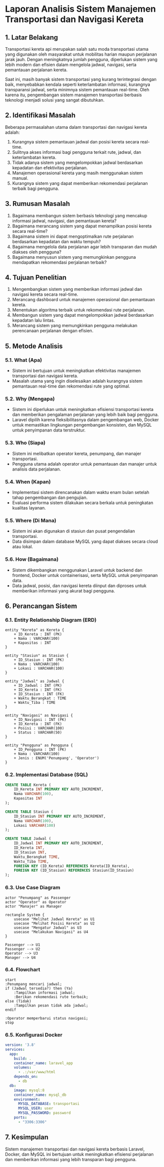 # Laporan Analisis Sistem Manajemen Transportasi dan Navigasi Kereta

## 1. Latar Belakang

Transportasi kereta api merupakan salah satu moda transportasi utama yang digunakan oleh masyarakat untuk mobilitas harian maupun perjalanan jarak jauh. Dengan meningkatnya jumlah pengguna, diperlukan sistem yang lebih modern dan efisien dalam mengelola jadwal, navigasi, serta pemantauan perjalanan kereta.

Saat ini, masih banyak sistem transportasi yang kurang terintegrasi dengan baik, menyebabkan kendala seperti keterlambatan informasi, kurangnya transparansi jadwal, serta minimnya sistem pemantauan real-time. Oleh karena itu, pengembangan sistem manajemen transportasi berbasis teknologi menjadi solusi yang sangat dibutuhkan.

## 2. Identifikasi Masalah

Beberapa permasalahan utama dalam transportasi dan navigasi kereta adalah:

1. Kurangnya sistem pemantauan jadwal dan posisi kereta secara real-time.
2. Sulitnya akses informasi bagi pengguna terkait rute, jadwal, dan keterlambatan kereta.
3. Tidak adanya sistem yang mengelompokkan jadwal berdasarkan kepadatan dan efektivitas perjalanan.
4. Manajemen operasional kereta yang masih menggunakan sistem manual.
5. Kurangnya sistem yang dapat memberikan rekomendasi perjalanan terbaik bagi pengguna.

## 3. Rumusan Masalah

1. Bagaimana membangun sistem berbasis teknologi yang mencakup informasi jadwal, navigasi, dan pemantauan kereta?
2. Bagaimana merancang sistem yang dapat menampilkan posisi kereta secara real-time?
3. Bagaimana sistem ini dapat mengoptimalkan rute perjalanan berdasarkan kepadatan dan waktu tempuh?
4. Bagaimana mengelola data perjalanan agar lebih transparan dan mudah diakses oleh pengguna?
5. Bagaimana menyusun sistem yang memungkinkan pengguna mendapatkan rekomendasi perjalanan terbaik?

## 4. Tujuan Penelitian

1. Mengembangkan sistem yang memberikan informasi jadwal dan navigasi kereta secara real-time.
2. Merancang dashboard untuk manajemen operasional dan pemantauan kereta.
3. Menentukan algoritma terbaik untuk rekomendasi rute perjalanan.
4. Membangun sistem yang dapat mengelompokkan jadwal berdasarkan kepadatan lalu lintas.
5. Merancang sistem yang memungkinkan pengguna melakukan perencanaan perjalanan dengan efisien.

## 5. Metode Analisis

### 5.1. What (Apa)
- Sistem ini bertujuan untuk meningkatkan efektivitas manajemen transportasi dan navigasi kereta.
- Masalah utama yang ingin diselesaikan adalah kurangnya sistem pemantauan real-time dan rekomendasi rute yang optimal.

### 5.2. Why (Mengapa)
- Sistem ini diperlukan untuk meningkatkan efisiensi transportasi kereta dan memberikan pengalaman perjalanan yang lebih baik bagi pengguna.
- Laravel dipilih karena fleksibilitasnya dalam pengembangan web, Docker untuk memastikan lingkungan pengembangan konsisten, dan MySQL untuk penyimpanan data terstruktur.

### 5.3. Who (Siapa)
- Sistem ini melibatkan operator kereta, penumpang, dan manajer transportasi.
- Pengguna utama adalah operator untuk pemantauan dan manajer untuk analisis data perjalanan.

### 5.4. When (Kapan)
- Implementasi sistem direncanakan dalam waktu enam bulan setelah tahap pengembangan dan pengujian.
- Evaluasi performa sistem dilakukan secara berkala untuk peningkatan kualitas layanan.

### 5.5. Where (Di Mana)
- Sistem ini akan digunakan di stasiun dan pusat pengendalian transportasi.
- Data disimpan dalam database MySQL yang dapat diakses secara cloud atau lokal.

### 5.6. How (Bagaimana)
- Sistem dikembangkan menggunakan Laravel untuk backend dan frontend, Docker untuk containerisasi, serta MySQL untuk penyimpanan data.
- Data jadwal, posisi, dan navigasi kereta diinput dan diproses untuk memberikan informasi yang akurat bagi pengguna.

## 6. Perancangan Sistem

### 6.1. Entity Relationship Diagram (ERD)

```
entity "Kereta" as Kereta {
    + ID_Kereta : INT (PK)
    + Nama : VARCHAR(100)
    + Kapasitas : INT
}

entity "Stasiun" as Stasiun {
    + ID_Stasiun : INT (PK)
    + Nama : VARCHAR(100)
    + Lokasi : VARCHAR(100)
}

entity "Jadwal" as Jadwal {
    + ID_Jadwal : INT (PK)
    + ID_Kereta : INT (FK)
    + ID_Stasiun : INT (FK)
    + Waktu_Berangkat : TIME
    + Waktu_Tiba : TIME
}

entity "Navigasi" as Navigasi {
    + ID_Navigasi : INT (PK)
    + ID_Kereta : INT (FK)
    + Posisi : VARCHAR(100)
    + Status : VARCHAR(50)
}

entity "Pengguna" as Pengguna {
    + ID_Pengguna : INT (PK)
    + Nama : VARCHAR(100)
    + Jenis : ENUM('Penumpang', 'Operator')
}
```

### 6.2. Implementasi Database (SQL)

```sql
CREATE TABLE Kereta (
    ID_Kereta INT PRIMARY KEY AUTO_INCREMENT,
    Nama VARCHAR(100),
    Kapasitas INT
);

CREATE TABLE Stasiun (
    ID_Stasiun INT PRIMARY KEY AUTO_INCREMENT,
    Nama VARCHAR(100),
    Lokasi VARCHAR(100)
);

CREATE TABLE Jadwal (
    ID_Jadwal INT PRIMARY KEY AUTO_INCREMENT,
    ID_Kereta INT,
    ID_Stasiun INT,
    Waktu_Berangkat TIME,
    Waktu_Tiba TIME,
    FOREIGN KEY (ID_Kereta) REFERENCES Kereta(ID_Kereta),
    FOREIGN KEY (ID_Stasiun) REFERENCES Stasiun(ID_Stasiun)
);
```

### 6.3. Use Case Diagram

```
actor "Penumpang" as Passenger
actor "Operator" as Operator
actor "Manajer" as Manager

rectangle System {
    usecase "Melihat Jadwal Kereta" as U1
    usecase "Melihat Posisi Kereta" as U2
    usecase "Mengatur Jadwal" as U3
    usecase "Melakukan Navigasi" as U4
}

Passenger --> U1
Passenger --> U2
Operator --> U3
Manager --> U4
```

### 6.4. Flowchart

```
start
:Penumpang mencari jadwal;
if (Jadwal tersedia?) then (Ya)
    :Tampilkan informasi jadwal;
    :Berikan rekomendasi rute terbaik;
else (Tidak)
    :Tampilkan pesan tidak ada jadwal;
endif

:Operator memperbarui status navigasi;
stop
```

### 6.5. Konfigurasi Docker

```yaml
version: '3.8'
services:
  app:
    build: .
    container_name: laravel_app
    volumes:
      - .:/var/www/html
    depends_on:
      - db
  db:
    image: mysql:8
    container_name: mysql_db
    environment:
      MYSQL_DATABASE: transportasi
      MYSQL_USER: user
      MYSQL_PASSWORD: password
    ports:
      - "3306:3306"
```

## 7. Kesimpulan

Sistem manajemen transportasi dan navigasi kereta berbasis Laravel, Docker, dan MySQL ini bertujuan untuk meningkatkan efisiensi perjalanan dan memberikan informasi yang lebih transparan bagi pengguna.

